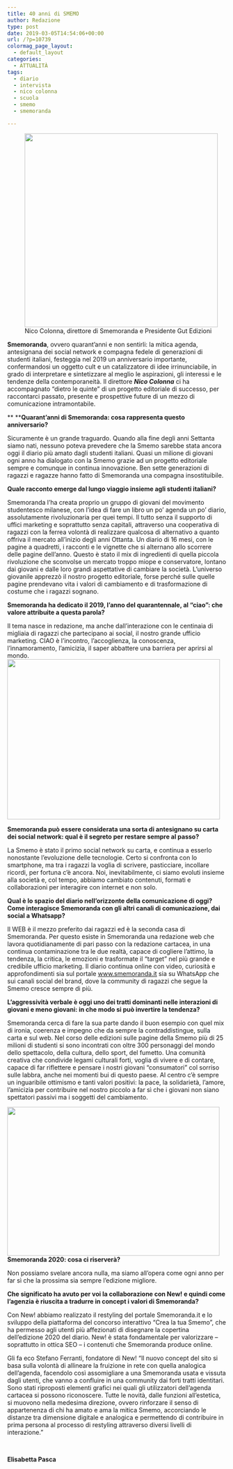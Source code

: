 ```yaml
---
title: 40 anni di SMEMO
author: Redazione
type: post
date: 2019-03-05T14:54:06+00:00
url: /?p=10739
colormag_page_layout:
  - default_layout
categories:
  - ATTUALITÀ
tags:
  - diario
  - intervista
  - nico colonna
  - scuola
  - smemo
  - smemoranda

---
```

<figure id="attachment_10742" aria-describedby="caption-attachment-10742" style="width: 444px" class="wp-caption alignleft"><img decoding="async" loading="lazy" class="wp-image-10742 " src="https://progressonline.it/wp-content/uploads/2019/02/Nico-Colonna-direttore-di-Smemoranda-e-Presidente-Gut-Edizioni-1024x1024.jpg" alt="" width="444" height="444" /><figcaption id="caption-attachment-10742" class="wp-caption-text">Nico Colonna, direttore di Smemoranda e Presidente Gut Edizioni</figcaption></figure>

**Smemoranda**, ovvero quarant’anni e non sentirli: la mitica agenda, antesignana dei social network e compagna fedele di generazioni di studenti italiani, festeggia nel 2019 un anniversario importante, confermandosi un oggetto cult e un catalizzatore di idee irrinunciabile, in grado di interpretare e sintetizzare al meglio le aspirazioni, gli interessi e le tendenze della contemporaneità. Il direttore **_Nico Colonna_** ci ha accompagnato “dietro le quinte” di un progetto editoriale di successo, per raccontarci passato, presente e prospettive future di un mezzo di comunicazione intramontabile.

** ****Quarant’anni di Smemoranda: cosa rappresenta questo anniversario?**

Sicuramente è un grande traguardo. Quando alla fine degli anni Settanta siamo nati, nessuno poteva prevedere che la Smemo sarebbe stata ancora oggi il diario più amato dagli studenti italiani. Quasi un milione di giovani ogni anno ha dialogato con la Smemo grazie ad un progetto editoriale sempre e comunque in continua innovazione. Ben sette generazioni di ragazzi e ragazze hanno fatto di Smemoranda una compagna insostituibile.

**Quale racconto emerge dal lungo viaggio insieme agli studenti italiani?**

Smemoranda l’ha creata proprio un gruppo di giovani del movimento studentesco milanese, con l’idea di fare un libro un po’ agenda un po’ diario, assolutamente rivoluzionaria per quei tempi. Il tutto senza il supporto di uffici marketing e soprattutto senza capitali, attraverso una cooperativa di ragazzi con la ferrea volontà di realizzare qualcosa di alternativo a quanto offriva il mercato all’inizio degli anni Ottanta. Un diario di 16 mesi, con le pagine a quadretti, i racconti e le vignette che si alternano allo scorrere delle pagine dell’anno. Questo è stato il mix di ingredienti di quella piccola rivoluzione che sconvolse un mercato troppo miope e conservatore, lontano dai giovani e dalle loro grandi aspettative di cambiare la società. L’universo giovanile apprezzò il nostro progetto editoriale, forse perché sulle quelle pagine prendevano vita i valori di cambiamento e di trasformazione di costume che i ragazzi sognano.

**Smemoranda ha dedicato il 2019, l’anno del quarantennale, al “ciao”: che valore attribuite a questa parola?**

Il tema nasce in redazione, ma anche dall’interazione con le centinaia di migliaia di ragazzi che partecipano ai social, il nostro grande ufficio marketing. CIAO è l’incontro, l’accoglienza, la conoscenza, l’innamoramento, l’amicizia, il saper abbattere una barriera per aprirsi al mondo.<img decoding="async" loading="lazy" class="alignright wp-image-10741 " src="https://progressonline.it/wp-content/uploads/2019/02/Smemo-1024x768.jpg" alt="" width="489" height="367" />

**Smemoranda può essere considerata una sorta di antesignano su carta dei social network: qual è il segreto per restare sempre al passo?**

La Smemo è stato il primo social network su carta, e continua a esserlo nonostante l’evoluzione delle tecnologie. Certo si confronta con lo smartphone, ma tra i ragazzi la voglia di scrivere, pasticciare, incollare ricordi, per fortuna c’è ancora. Noi, inevitabilmente, ci siamo evoluti insieme alla società e, col tempo, abbiamo cambiato contenuti, formati e collaborazioni per interagire con internet e non solo.

**Qual è lo spazio del diario nell’orizzonte della comunicazione di oggi? Come interagisce Smemoranda con gli altri canali di comunicazione, dai social a Whatsapp?**

Il WEB è il mezzo preferito dai ragazzi ed è la seconda casa di Smemoranda. Per questo esiste in Smemoranda una redazione web che lavora quotidianamente di pari passo con la redazione cartacea, in una continua contaminazione tra le due realtà, capace di cogliere l’attimo, la tendenza, la critica, le emozioni e trasformate il “target” nel più grande e credibile ufficio marketing. Il diario continua online con video, curiosità e approfondimenti sia sul portale www.smemoranda.it sia su WhatsApp che sui canali social del brand, dove la community di ragazzi che segue la Smemo cresce sempre di più.

**L’aggressività verbale è oggi uno dei tratti dominanti nelle interazioni di giovani e meno giovani: in che modo si può invertire la tendenza?**

Smemoranda cerca di fare la sua parte dando il buon esempio con quel mix di ironia, coerenza e impegno che da sempre la contraddistingue, sulla carta e sul web. Nel corso delle edizioni sulle pagine della Smemo più di 25 milioni di studenti si sono incontrati con oltre 300 personaggi del mondo dello spettacolo, della cultura, dello sport, del fumetto. Una comunità creativa che condivide legami culturali forti, voglia di vivere e di contare, capace di far riflettere e pensare i nostri giovani “consumatori” col sorriso sulle labbra, anche nei momenti bui di questo paese. Al centro c’è sempre un inguaribile ottimismo e tanti valori positivi: la pace, la solidarietà, l’amore, l’amicizia per contribuire nel nostro piccolo a far sì che i giovani non siano spettatori passivi ma i soggetti del cambiamento.

**<img decoding="async" loading="lazy" class="alignleft wp-image-10740 " src="https://progressonline.it/wp-content/uploads/2019/02/Smemo-Grafica-Concept.jpg" alt="" width="488" height="341" />Smemoranda 2020: cosa ci riserverà?**

Non possiamo svelare ancora nulla, ma siamo all’opera come ogni anno per far sì che la prossima sia sempre l’edizione migliore.

**Che significato ha avuto per voi la collaborazione con New! e quindi come l’agenzia è riuscita a tradurre in concept i valori di Smemoranda?**

Con New! abbiamo realizzato il restyling del portale Smemoranda.it e lo sviluppo della piattaforma del concorso interattivo “Crea la tua Smemo”, che ha permesso agli utenti più affezionati di disegnare la copertina dell’edizione 2020 del diario. New! è stata fondamentale per valorizzare – soprattutto in ottica SEO – i contenuti che Smemoranda produce online.

Gli fa eco Stefano Ferranti, fondatore di New! “Il nuovo concept del sito si basa sulla volontà di allineare la fruizione in rete con quella analogica dell’agenda, facendolo così assomigliare a una Smemoranda usata e vissuta dagli utenti, che vanno a confluire in una community dai forti tratti identitari. Sono stati riproposti elementi grafici nei quali gli utilizzatori dell’agenda cartacea si possono riconoscere. Tutte le novità, dalle funzioni all’estetica, si muovono nella medesima direzione, ovvero rinforzare il senso di appartenenza di chi ha amato e ama la mitica Smemo, accorciando le distanze tra dimensione digitale e analogica e permettendo di contribuire in prima persona al processo di restyling attraverso diversi livelli di interazione.”

&nbsp;

**Elisabetta Pasca**
